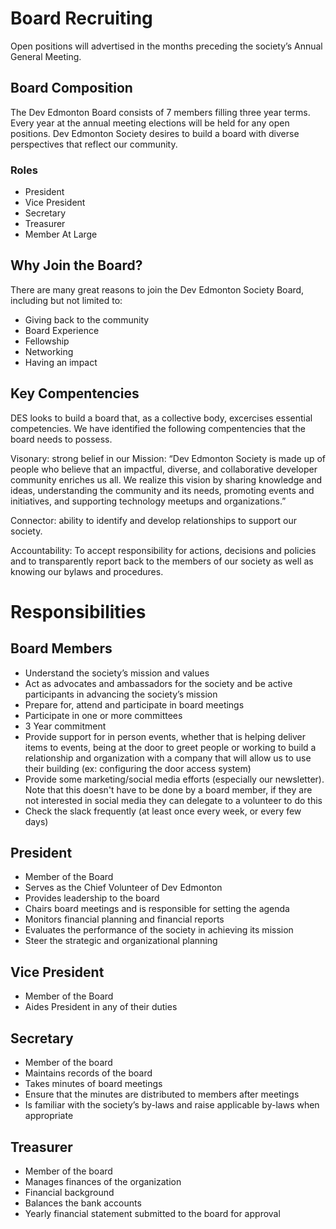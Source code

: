 # Board Recruiting

Open positions will advertised in the months preceding the society’s Annual General Meeting.

## Board Composition

The Dev Edmonton Board consists of 7 members filling three year terms. Every year at the annual meeting elections will be held for any open positions. Dev Edmonton Society desires to build a board with diverse perspectives that reflect our community.

### Roles
- President
- Vice President
- Secretary
- Treasurer
- Member At Large

## Why Join the Board?

There are many great reasons to join the Dev Edmonton Society Board, including but not limited to:

- Giving back to the community
- Board Experience
- Fellowship
- Networking
- Having an impact

## Key Compentencies

DES looks to build a board that, as a collective body, excercises essential competencies. We have identified the following compentencies that the board needs to possess.

Visonary: strong belief in our Mission: “Dev Edmonton Society is made up of people who believe that an impactful, diverse, and collaborative developer community enriches us all. We realize this vision by sharing knowledge and ideas, understanding the community and its needs, promoting events and initiatives, and supporting technology meetups and organizations.”

Connector: ability to identify and develop relationships to support our society.

Accountability: To accept responsibility for actions, decisions and policies and to transparently report back to the members of our society as well as knowing our bylaws and procedures.

# Responsibilities

## Board Members

- Understand the society’s mission and values
- Act as advocates and ambassadors for the society and be active participants in advancing the society’s mission
- Prepare for, attend and participate in board meetings
- Participate in one or more committees
- 3 Year commitment
- Provide support for in person events, whether that is helping deliver items to events, being at the door to greet people or working to build a relationship and organization with a company that will allow us to use their building (ex: configuring the door access system)
- Provide some marketing/social media efforts (especially our newsletter). Note that this doesn't have to be done by a board member, if they are not interested in social media they can delegate to a volunteer to do this
- Check the slack frequently (at least once every week, or every few days)

## President

- Member of the Board
- Serves as the Chief Volunteer of Dev Edmonton
- Provides leadership to the board
- Chairs board meetings and is responsible for setting the agenda
- Monitors financial planning and financial reports
- Evaluates the performance of the society in achieving its mission
- Steer the strategic and organizational planning

## Vice President

- Member of the Board
- Aides President in any of their duties

## Secretary

- Member of the board
- Maintains records of the board
- Takes minutes of board meetings
- Ensure that the minutes are distributed to members after meetings
- Is familiar with the society’s by-laws and raise applicable by-laws when appropriate

## Treasurer

- Member of the board
- Manages finances of the organization
- Financial background
- Balances the bank accounts
- Yearly financial statement submitted to the board for approval
